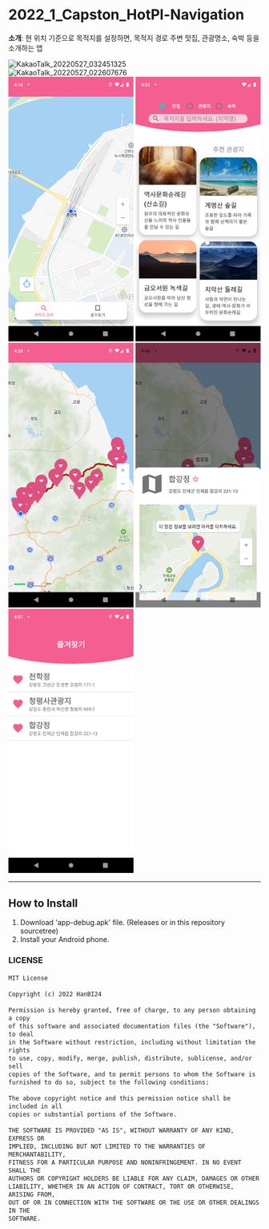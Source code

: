 # 2022_1_Capston_HotPl-Navigation  

**소개**: 현 위치 기준으로 목적지를 설정하면, 목적지 경로 주변 맛집, 관광명소, 숙박 등을 소개하는 앱

![KakaoTalk_20220527_032451325](https://user-images.githubusercontent.com/28133324/171631441-c4dd1f22-91c0-480f-9831-a4250fff8d5f.png)  
![KakaoTalk_20220527_022607676](https://user-images.githubusercontent.com/28133324/171631467-b1da1e93-1bac-4f4e-a32e-3f8529610049.png)  
<img src = "readme_img/Screenshot_1653581787.png" width="250"/> 
<img src = "readme_img/Screenshot_1653582226.png" width="250"/> 
<img src = "readme_img/Screenshot_1653582503.png" width="250"/> 
<img src = "readme_img/Screenshot_1653583606.png" width="250"/> 
<img src = "readme_img/Screenshot_1653584266.png" width="250"/> 

  
  --- 
## How to Install
1. Download 'app-debug.apk' file. (Releases or in this repository sourcetree)
2. Install your Android phone.

### LICENSE
```
MIT License

Copyright (c) 2022 HanBI24

Permission is hereby granted, free of charge, to any person obtaining a copy
of this software and associated documentation files (the "Software"), to deal
in the Software without restriction, including without limitation the rights
to use, copy, modify, merge, publish, distribute, sublicense, and/or sell
copies of the Software, and to permit persons to whom the Software is
furnished to do so, subject to the following conditions:

The above copyright notice and this permission notice shall be included in all
copies or substantial portions of the Software.

THE SOFTWARE IS PROVIDED "AS IS", WITHOUT WARRANTY OF ANY KIND, EXPRESS OR
IMPLIED, INCLUDING BUT NOT LIMITED TO THE WARRANTIES OF MERCHANTABILITY,
FITNESS FOR A PARTICULAR PURPOSE AND NONINFRINGEMENT. IN NO EVENT SHALL THE
AUTHORS OR COPYRIGHT HOLDERS BE LIABLE FOR ANY CLAIM, DAMAGES OR OTHER
LIABILITY, WHETHER IN AN ACTION OF CONTRACT, TORT OR OTHERWISE, ARISING FROM,
OUT OF OR IN CONNECTION WITH THE SOFTWARE OR THE USE OR OTHER DEALINGS IN THE
SOFTWARE.
```
